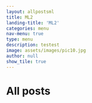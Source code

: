 ```yaml
---
layout: allpostsml
title: ML2
landing-title: 'ML2'
categories: menu
nav-menu: true
type: menu
description: testest
image: assets/images/pic10.jpg
author: null
show_tile: true
---
```


<h1>All posts</h1>
